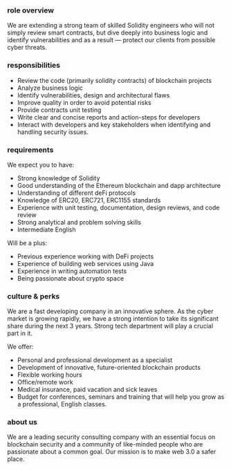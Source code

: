 ### role overview

We are extending a strong team of skilled Solidity engineers who will not simply review smart contracts, but dive deeply into business logic and identify vulnerabilities and as a result — protect our clients from possible cyber threats.

### responsibilities

*   Review the code (primarily solidity contracts) of blockchain projects
*   Analyze business logic
*   Identify vulnerabilities, design and architectural flaws
*   Improve quality in order to avoid potential risks
*   Provide contracts unit testing
*   Write clear and concise reports and action-steps for developers
*   Interact with developers and key stakeholders when identifying and handling security issues.

### requirements

We expect you to have:

*   Strong knowledge of Solidity
*   Good understanding of the Ethereum blockchain and dapp architecture
*   Understanding of different deFi protocols
*   Knowledge of ERC20, ERC721, ERC1155 standards
*   Experience with unit testing, documentation, design reviews, and code review
*   Strong analytical and problem solving skills
*   Intermediate English

Will be a plus:

*   Рrevious experience working with DeFi projects
*   Experience of building web services using Java
*   Experience in writing automation tests
*   Being passionate about crypto space

### culture & perks

We are a fast developing company in an innovative sphere. As the cyber market is growing rapidly, we have a strong intention to take its significant share during the next 3 years. Strong tech department will play a crucial part in it.

We offer:

*   Personal and professional development as a specialist
*   Development of innovative, future-oriented blockchain products
*   Flexible working hours
*   Office/remote work
*   Medical insurance, paid vacation and sick leaves
*   Budget for conferences, seminars and training that will help you grow as a professional, English classes.

### about us

We are a leading security consulting company with an essential focus on blockchain security and a community of like-minded people who are passionate about a common goal. Our mission is to make web 3.0 a safer place.